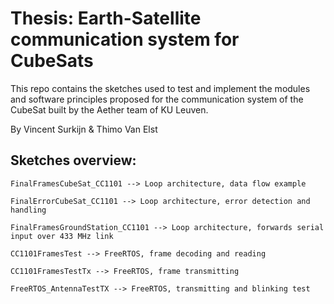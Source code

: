 # Thesis: Earth-Satellite communication system for CubeSats

This repo contains the sketches used to test and implement the modules 
and software principles proposed for the communication system of the 
CubeSat built by the Aether team of KU Leuven.

By Vincent Surkijn & Thimo Van Elst

## Sketches overview:
	FinalFramesCubeSat_CC1101 --> Loop architecture, data flow example

	FinalErrorCubeSat_CC1101 --> Loop architecture, error detection and handling

	FinalFramesGroundStation_CC1101 --> Loop architecture, forwards serial input over 433 MHz link

	CC1101FramesTest --> FreeRTOS, frame decoding and reading

	CC1101FramesTestTx --> FreeRTOS, frame transmitting

	FreeRTOS_AntennaTestTX --> FreeRTOS, transmitting and blinking test
